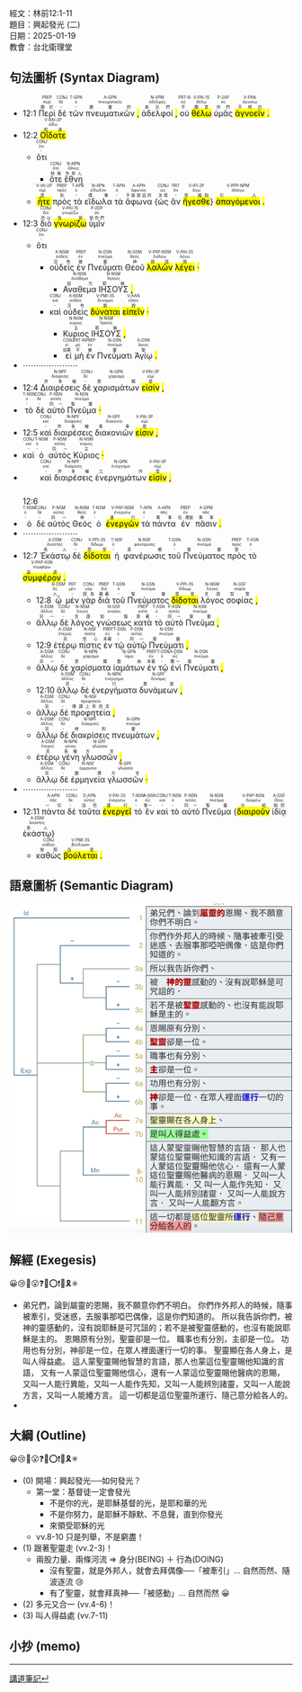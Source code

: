 經文：林前12:1-11  
題目：興起發光 (二)  
日期：2025-01-19  
教會：台北衛理堂  


## 句法圖析 (Syntax Diagram)

- 12:1 <RUBY><ruby><ruby>Περὶ<rt>關於</rt></ruby><rt>περί</rt></ruby><rt>PREP</rt></RUBY> <RUBY><ruby><ruby>δὲ<rt>-</rt></ruby><rt>δέ</rt></ruby><rt>CONJ</rt></RUBY> <RUBY><ruby><ruby>τῶν<rt>-</rt></ruby><rt>ὀ</rt></ruby><rt>T-GPN</rt></RUBY> <RUBY><ruby><ruby>πνευματικῶν<rt>屬靈的</rt></ruby><rt>πνευματικός</rt></ruby><rt>A-GPN</rt></RUBY> <mark class='punctuation'>,</mark> <RUBY><ruby><ruby>ἀδελφοί<rt>弟兄們</rt></ruby><rt>ἀδελφός</rt></ruby><rt>N-VPM</rt></RUBY> <mark class='punctuation'>,</mark> <RUBY><ruby><ruby>οὐ<rt>不</rt></ruby><rt>οὐ</rt></ruby><rt>PRT-N</rt></RUBY> <RUBY><ruby><ruby><mark class='verb'>θέλω</mark><rt>願意</rt></ruby><rt>θέλω</rt></ruby><rt>V-PAI-1S</rt></RUBY> <RUBY><ruby><ruby>ὑμᾶς<rt>你們</rt></ruby><rt>σύ</rt></ruby><rt>P-2AP</rt></RUBY> <RUBY><ruby><ruby><mark class='inf'>ἀγνοεῖν</mark><rt>不明白</rt></ruby><rt>ἀγνοέω</rt></ruby><rt>V-PAN</rt></RUBY> <mark class='punctuation'>.</mark> 
- 12:2 <RUBY><ruby><ruby><mark class='verb'>Οἴδατε</mark><rt>知道</rt></ruby><rt>εἴδω</rt></ruby><rt>V-RAI-2P</rt></RUBY> 
	- <RUBY><ruby><ruby>ὅτι<rt>-</rt></ruby><rt>ὅτι</rt></ruby><rt>CONJ</rt></RUBY> 
		- <RUBY><ruby><ruby>ὅτε<rt>時候</rt></ruby><rt>ὅτε</rt></ruby><rt>CONJ</rt></RUBY> <RUBY><ruby><ruby>ἔθνη<rt>外邦人</rt></ruby><rt>ἔθνος</rt></ruby><rt>N-NPN</rt></RUBY> 
	- <RUBY><ruby><ruby><mark class='verb'>ἦτε</mark><rt>是</rt></ruby><rt>εἰμί</rt></ruby><rt>V-IAI-2P</rt></RUBY> <RUBY><ruby><ruby>πρὸς<rt>到</rt></ruby><rt>πρός</rt></ruby><rt>PREP</rt></RUBY> <RUBY><ruby><ruby>τὰ<rt>-</rt></ruby><rt>ὀ</rt></ruby><rt>T-APN</rt></RUBY> <RUBY><ruby><ruby>εἴδωλα<rt>偶像</rt></ruby><rt>εἴδωλον</rt></ruby><rt>N-APN</rt></RUBY> <RUBY><ruby><ruby>τὰ<rt>-</rt></ruby><rt>ὀ</rt></ruby><rt>T-APN</rt></RUBY> <RUBY><ruby><ruby>ἄφωνα<rt>不能說話的</rt></ruby><rt>ἄφωνος</rt></ruby><rt>A-APN</rt></RUBY> {<RUBY><ruby><ruby>ὡς<rt>怎樣</rt></ruby><rt>ὡς</rt></ruby><rt>CONJ</rt></RUBY> <RUBY><ruby><ruby>ἂν<rt>-</rt></ruby><rt>ἄν</rt></ruby><rt>PRT</rt></RUBY> <RUBY><ruby><ruby><mark class='verb'>ἤγεσθε</mark><rt>受...轄制</rt></ruby><rt>ἄγω</rt></ruby><rt>V-IPI-2P</rt></RUBY>} <RUBY><ruby><ruby><mark class='ptc'>ἀπαγόμενοι</mark><rt>引入</rt></ruby><rt>ἀπάγω</rt></ruby><rt>V-PPP-NPM</rt></RUBY> <mark class='punctuation'>.</mark> 
- 12:3 <RUBY><ruby><ruby>διὸ<rt>所以</rt></ruby><rt>διό</rt></ruby><rt>CONJ</rt></RUBY> <RUBY><ruby><ruby><mark class='verb'>γνωρίζω</mark><rt>告訴</rt></ruby><rt>γνωρίζω</rt></ruby><rt>V-PAI-1S</rt></RUBY> <RUBY><ruby><ruby>ὑμῖν<rt>給你們</rt></ruby><rt>σύ</rt></ruby><rt>P-2DP</rt></RUBY> 
	- <RUBY><ruby><ruby>ὅτι<rt>-</rt></ruby><rt>ὅτι</rt></ruby><rt>CONJ</rt></RUBY> 
		- <RUBY><ruby><ruby>οὐδεὶς<rt>沒有</rt></ruby><rt>οὐδείς</rt></ruby><rt>A-NSM</rt></RUBY> <RUBY><ruby><ruby>ἐν<rt>被</rt></ruby><rt>ἐν</rt></ruby><rt>PREP</rt></RUBY> <RUBY><ruby><ruby>Πνεύματι<rt>靈</rt></ruby><rt>πνεῦμα</rt></ruby><rt>N-DSN</rt></RUBY> <RUBY><ruby><ruby>Θεοῦ<rt>神</rt></ruby><rt>θεός</rt></ruby><rt>N-GSM</rt></RUBY> <RUBY><ruby><ruby><mark class='ptc'>λαλῶν</mark><rt>說話</rt></ruby><rt>λαλέω</rt></ruby><rt>V-PAP-NSM</rt></RUBY> <RUBY><ruby><ruby><mark class='verb'>λέγει</mark><rt>說</rt></ruby><rt>λέγω</rt></ruby><rt>V-PAI-3S</rt></RUBY> <mark class='punctuation'>·</mark> 
			- <RUBY><ruby><ruby>Αναθεμα<rt>詛咒</rt></ruby><rt>ἀνάθεμα</rt></ruby><rt>N-NSN</rt></RUBY> <RUBY><ruby><ruby>ΙΗΣΟΥΣ<rt>耶穌</rt></ruby><rt>Ἰησοῦς</rt></ruby><rt>N-NSM</rt></RUBY> <mark class='punctuation'>,</mark> 
		- <RUBY><ruby><ruby>καὶ<rt>-</rt></ruby><rt>καί</rt></ruby><rt>CONJ</rt></RUBY> <RUBY><ruby><ruby>οὐδεὶς<rt>沒有</rt></ruby><rt>οὐδείς</rt></ruby><rt>A-NSM</rt></RUBY> <RUBY><ruby><ruby><mark class='verb'>δύναται</mark><rt>能</rt></ruby><rt>δύναμαι</rt></ruby><rt>V-PMI-3S</rt></RUBY> <RUBY><ruby><ruby><mark class='inf'>εἰπεῖν</mark><rt>說</rt></ruby><rt>εἶπον</rt></ruby><rt>V-AAN</rt></RUBY> <mark class='punctuation'>·</mark> 
			- <RUBY><ruby><ruby>Κυριος<rt>主</rt></ruby><rt>κύριος</rt></ruby><rt>N-NSM</rt></RUBY> <RUBY><ruby><ruby>ΙΗΣΟΥΣ<rt>耶穌</rt></ruby><rt>Ἰησοῦς</rt></ruby><rt>N-NSM</rt></RUBY> <mark class='punctuation'>,</mark> 
			- <RUBY><ruby><ruby>εἰ<rt>如果</rt></ruby><rt>εἰ</rt></ruby><rt>CONJ</rt></RUBY> <RUBY><ruby><ruby>μὴ<rt>不</rt></ruby><rt>μή</rt></ruby><rt>PRT-N</rt></RUBY> <RUBY><ruby><ruby>ἐν<rt>被</rt></ruby><rt>ἐν</rt></ruby><rt>PREP</rt></RUBY> <RUBY><ruby><ruby>Πνεύματι<rt>靈</rt></ruby><rt>πνεῦμα</rt></ruby><rt>N-DSN</rt></RUBY> <RUBY><ruby><ruby>Ἁγίῳ<rt>聖</rt></ruby><rt>ἅγιος</rt></ruby><rt>A-DSN</rt></RUBY> <mark class='punctuation'>.</mark> 
- ⋯⋯⋯⋯⋯⋯⋯
- 12:4 <RUBY><ruby><ruby>Διαιρέσεις<rt>許多種</rt></ruby><rt>διαίρεσις</rt></ruby><rt>N-NPF</rt></RUBY> <RUBY><ruby><ruby>δὲ<rt>-</rt></ruby><rt>δέ</rt></ruby><rt>CONJ</rt></RUBY> <RUBY><ruby><ruby>χαρισμάτων<rt>恩賜</rt></ruby><rt>χάρισμα</rt></ruby><rt>N-GPN</rt></RUBY> <RUBY><ruby><ruby><mark class='verb'>εἰσίν</mark><rt>是</rt></ruby><rt>εἰμί</rt></ruby><rt>V-PAI-3P</rt></RUBY> <mark class='punctuation'>,</mark> 
- <RUBY><ruby><ruby>τὸ<rt>-</rt></ruby><rt>ὀ</rt></ruby><rt>T-NSN</rt></RUBY> <RUBY><ruby><ruby>δὲ<rt>-</rt></ruby><rt>δέ</rt></ruby><rt>CONJ</rt></RUBY> <RUBY><ruby><ruby>αὐτὸ<rt>同一</rt></ruby><rt>αὐτός</rt></ruby><rt>P-NSN</rt></RUBY> <RUBY><ruby><ruby>Πνεῦμα<rt>聖靈</rt></ruby><rt>πνεῦμα</rt></ruby><rt>N-NSN</rt></RUBY> <mark class='punctuation'>·</mark> 
- 12:5 <RUBY><ruby><ruby>καὶ<rt>-</rt></ruby><rt>καί</rt></ruby><rt>CONJ</rt></RUBY> <RUBY><ruby><ruby>διαιρέσεις<rt>許多種</rt></ruby><rt>διαίρεσις</rt></ruby><rt>N-NPF</rt></RUBY> <RUBY><ruby><ruby>διακονιῶν<rt>事奉</rt></ruby><rt>διακονία</rt></ruby><rt>N-GPF</rt></RUBY> <RUBY><ruby><ruby><mark class='verb'>εἰσιν</mark><rt>是</rt></ruby><rt>εἰμί</rt></ruby><rt>V-PAI-3P</rt></RUBY> <mark class='punctuation'>,</mark> 
- <RUBY><ruby><ruby>καὶ<rt>-</rt></ruby><rt>καί</rt></ruby><rt>CONJ</rt></RUBY> <RUBY><ruby><ruby>ὁ<rt>-</rt></ruby><rt>ὀ</rt></ruby><rt>T-NSM</rt></RUBY> <RUBY><ruby><ruby>αὐτὸς<rt>同一</rt></ruby><rt>αὐτός</rt></ruby><rt>P-NSM</rt></RUBY> <RUBY><ruby><ruby>Κύριος<rt>主</rt></ruby><rt>κύριος</rt></ruby><rt>N-NSM</rt></RUBY> <mark class='punctuation'>·</mark> 
- <span style="vertical-align:-3em;">12:6</span> <RUBY><ruby><ruby>καὶ<rt>-</rt></ruby><rt>καί</rt></ruby><rt>CONJ</rt></RUBY> <RUBY><ruby><ruby>διαιρέσεις<rt>許多種</rt></ruby><rt>διαίρεσις</rt></ruby><rt>N-NPF</rt></RUBY> <RUBY><ruby><ruby>ἐνεργημάτων<rt>工作</rt></ruby><rt>ἐνέργημα</rt></ruby><rt>N-GPN</rt></RUBY> <RUBY><ruby><ruby><mark class='verb'>εἰσίν</mark><rt>是</rt></ruby><rt>εἰμί</rt></ruby><rt>V-PAI-3P</rt></RUBY> <mark class='punctuation'>,</mark> 
- <RUBY><ruby><ruby>ὁ<rt>-</rt></ruby><rt>ὀ</rt></ruby><rt>T-NSM</rt></RUBY> <RUBY><ruby><ruby>δὲ<rt>-</rt></ruby><rt>δέ</rt></ruby><rt>CONJ</rt></RUBY> <RUBY><ruby><ruby>αὐτὸς<rt>同一</rt></ruby><rt>αὐτός</rt></ruby><rt>P-NSM</rt></RUBY> <RUBY><ruby><ruby>Θεός<rt>神</rt></ruby><rt>θεός</rt></ruby><rt>N-NSM</rt></RUBY> <RUBY><ruby><ruby>ὁ<rt>-</rt></ruby><rt>ὀ</rt></ruby><rt>T-NSM</rt></RUBY> <RUBY><ruby><ruby><mark class='ptc'>ἐνεργῶν</mark><rt>運行</rt></ruby><rt>ἐνεργέω</rt></ruby><rt>V-PAP-NSM</rt></RUBY> <RUBY><ruby><ruby>τὰ<rt>-</rt></ruby><rt>ὀ</rt></ruby><rt>T-APN</rt></RUBY> <RUBY><ruby><ruby>πάντα<rt>萬事</rt></ruby><rt>πᾶς</rt></ruby><rt>A-APN</rt></RUBY> <RUBY><ruby><ruby>ἐν<rt>在...裡面</rt></ruby><rt>ἐν</rt></ruby><rt>PREP</rt></RUBY> <RUBY><ruby><ruby>πᾶσιν<rt>萬事</rt></ruby><rt>πᾶς</rt></ruby><rt>A-DPM</rt></RUBY> <mark class='punctuation'>.</mark> 
- ⋯⋯⋯⋯⋯⋯⋯
- 12:7 <RUBY><ruby><ruby>Ἑκάστῳ<rt>各人</rt></ruby><rt>ἕκαστος</rt></ruby><rt>A-DSM</rt></RUBY> <RUBY><ruby><ruby>δὲ<rt>-</rt></ruby><rt>δέ</rt></ruby><rt>CONJ</rt></RUBY> <RUBY><ruby><ruby><mark class='verb'>δίδοται</mark><rt>稟受</rt></ruby><rt>δίδωμι</rt></ruby><rt>V-PPI-3S</rt></RUBY> <RUBY><ruby><ruby>ἡ<rt>-</rt></ruby><rt>ὀ</rt></ruby><rt>T-NSF</rt></RUBY> <RUBY><ruby><ruby>φανέρωσις<rt>表顯</rt></ruby><rt>φανέρωσις</rt></ruby><rt>N-NSF</rt></RUBY> <RUBY><ruby><ruby>τοῦ<rt>-</rt></ruby><rt>ὀ</rt></ruby><rt>T-GSN</rt></RUBY> <RUBY><ruby><ruby>Πνεύματος<rt>聖靈</rt></ruby><rt>πνεῦμα</rt></ruby><rt>N-GSN</rt></RUBY> <RUBY><ruby><ruby>πρὸς<rt>是</rt></ruby><rt>πρός</rt></ruby><rt>PREP</rt></RUBY> <RUBY><ruby><ruby>τὸ<rt>-</rt></ruby><rt>ὀ</rt></ruby><rt>T-ASN</rt></RUBY> <RUBY><ruby><ruby><mark class='ptc'>συμφέρον</mark><rt>益處</rt></ruby><rt>συμφέρω</rt></ruby><rt>V-PAP-ASN</rt></RUBY> <mark class='punctuation'>.</mark> 
	- 12:8 <RUBY><ruby><ruby>ᾧ<rt>人</rt></ruby><rt>ὅς</rt></ruby><rt>R-DSM</rt></RUBY> <RUBY><ruby><ruby>μὲν<rt>-</rt></ruby><rt>μέν</rt></ruby><rt>PRT</rt></RUBY> <RUBY><ruby><ruby>γὰρ<rt>因為</rt></ruby><rt>γάρ</rt></ruby><rt>CONJ</rt></RUBY> <RUBY><ruby><ruby>διὰ<rt>藉著</rt></ruby><rt>διά</rt></ruby><rt>PREP</rt></RUBY> <RUBY><ruby><ruby>τοῦ<rt>-</rt></ruby><rt>ὀ</rt></ruby><rt>T-GSN</rt></RUBY> <RUBY><ruby><ruby>Πνεύματος<rt>聖靈</rt></ruby><rt>πνεῦμα</rt></ruby><rt>N-GSN</rt></RUBY> <RUBY><ruby><ruby><mark class='verb'>δίδοται</mark><rt>稟受</rt></ruby><rt>δίδωμι</rt></ruby><rt>V-PPI-3S</rt></RUBY> <RUBY><ruby><ruby>λόγος<rt>言語</rt></ruby><rt>λόγος</rt></ruby><rt>N-NSM</rt></RUBY> <RUBY><ruby><ruby>σοφίας<rt>智慧</rt></ruby><rt>σοφία</rt></ruby><rt>N-GSF</rt></RUBY> <mark class='punctuation'>,</mark> 
	- <RUBY><ruby><ruby>ἄλλῳ<rt>另一</rt></ruby><rt>ἄλλος</rt></ruby><rt>A-DSM</rt></RUBY> <RUBY><ruby><ruby>δὲ<rt>-</rt></ruby><rt>δέ</rt></ruby><rt>CONJ</rt></RUBY> <RUBY><ruby><ruby>λόγος<rt>言語</rt></ruby><rt>λόγος</rt></ruby><rt>N-NSM</rt></RUBY> <RUBY><ruby><ruby>γνώσεως<rt>知識</rt></ruby><rt>γνῶσις</rt></ruby><rt>N-GSF</rt></RUBY> <RUBY><ruby><ruby>κατὰ<rt>靠著</rt></ruby><rt>κατά</rt></ruby><rt>PREP</rt></RUBY> <RUBY><ruby><ruby>τὸ<rt>-</rt></ruby><rt>ὀ</rt></ruby><rt>T-ASN</rt></RUBY> <RUBY><ruby><ruby>αὐτὸ<rt>同一</rt></ruby><rt>αὐτός</rt></ruby><rt>P-ASN</rt></RUBY> <RUBY><ruby><ruby>Πνεῦμα<rt>聖靈</rt></ruby><rt>πνεῦμα</rt></ruby><rt>N-ASN</rt></RUBY> <mark class='punctuation'>,</mark> 
	- 12:9 <RUBY><ruby><ruby>ἑτέρῳ<rt>另</rt></ruby><rt>ἕτερος</rt></ruby><rt>A-DSM</rt></RUBY> <RUBY><ruby><ruby>πίστις<rt>信心</rt></ruby><rt>πίστις</rt></ruby><rt>N-NSF</rt></RUBY> <RUBY><ruby><ruby>ἐν<rt>本著</rt></ruby><rt>ἐν</rt></ruby><rt>PREP</rt></RUBY> <RUBY><ruby><ruby>τῷ<rt>-</rt></ruby><rt>ὀ</rt></ruby><rt>T-DSN</rt></RUBY> <RUBY><ruby><ruby>αὐτῷ<rt>同一</rt></ruby><rt>αὐτός</rt></ruby><rt>P-DSN</rt></RUBY> <RUBY><ruby><ruby>Πνεύματι<rt>聖靈</rt></ruby><rt>πνεῦμα</rt></ruby><rt>N-DSN</rt></RUBY> <mark class='punctuation'>,</mark> 
	- <RUBY><ruby><ruby>ἄλλῳ<rt>另一</rt></ruby><rt>ἄλλος</rt></ruby><rt>A-DSM</rt></RUBY> <RUBY><ruby><ruby>δὲ<rt>-</rt></ruby><rt>δέ</rt></ruby><rt>CONJ</rt></RUBY> <RUBY><ruby><ruby>χαρίσματα<rt>恩賜</rt></ruby><rt>χάρισμα</rt></ruby><rt>N-NPN</rt></RUBY> <RUBY><ruby><ruby>ἰαμάτων<rt>醫病</rt></ruby><rt>ἴαμα</rt></ruby><rt>N-GPN</rt></RUBY> <RUBY><ruby><ruby>ἐν<rt>本著</rt></ruby><rt>ἐν</rt></ruby><rt>PREP</rt></RUBY> <RUBY><ruby><ruby>τῷ<rt>-</rt></ruby><rt>ὀ</rt></ruby><rt>T-DSN</rt></RUBY> <RUBY><ruby><ruby>ἑνὶ<rt>獨一</rt></ruby><rt>εἷς</rt></ruby><rt>A-DSN</rt></RUBY> <RUBY><ruby><ruby>Πνεύματι<rt>聖靈</rt></ruby><rt>πνεῦμα</rt></ruby><rt>N-DSN</rt></RUBY> <mark class='punctuation'>,</mark> 
	- 12:10 <RUBY><ruby><ruby>ἄλλῳ<rt>另</rt></ruby><rt>ἄλλος</rt></ruby><rt>A-DSM</rt></RUBY> <RUBY><ruby><ruby>δὲ<rt>-</rt></ruby><rt>δέ</rt></ruby><rt>CONJ</rt></RUBY> <RUBY><ruby><ruby>ἐνεργήματα<rt>行</rt></ruby><rt>ἐνέργημα</rt></ruby><rt>N-NPN</rt></RUBY> <RUBY><ruby><ruby>δυνάμεων<rt>異能</rt></ruby><rt>δύναμις</rt></ruby><rt>N-GPF</rt></RUBY> <mark class='punctuation'>,</mark> 
	- <RUBY><ruby><ruby>ἄλλῳ<rt>另</rt></ruby><rt>ἄλλος</rt></ruby><rt>A-DSM</rt></RUBY> <RUBY><ruby><ruby>δὲ<rt>-</rt></ruby><rt>δέ</rt></ruby><rt>CONJ</rt></RUBY> <RUBY><ruby><ruby>προφητεία<rt>傳講上帝信息</rt></ruby><rt>προφητεία</rt></ruby><rt>N-NSF</rt></RUBY> <mark class='punctuation'>,</mark> 
	- <RUBY><ruby><ruby>ἄλλῳ<rt>另</rt></ruby><rt>ἄλλος</rt></ruby><rt>A-DSM</rt></RUBY> <RUBY><ruby><ruby>δὲ<rt>-</rt></ruby><rt>δέ</rt></ruby><rt>CONJ</rt></RUBY> <RUBY><ruby><ruby>διακρίσεις<rt>辨別</rt></ruby><rt>διάκρισις</rt></ruby><rt>N-NPF</rt></RUBY> <RUBY><ruby><ruby>πνευμάτων<rt>靈</rt></ruby><rt>πνεῦμα</rt></ruby><rt>N-GPN</rt></RUBY> <mark class='punctuation'>,</mark> 
	- <RUBY><ruby><ruby>ἑτέρῳ<rt>另</rt></ruby><rt>ἕτερος</rt></ruby><rt>A-DSM</rt></RUBY> <RUBY><ruby><ruby>γένη<rt>各種</rt></ruby><rt>γένος</rt></ruby><rt>N-NPN</rt></RUBY> <RUBY><ruby><ruby>γλωσσῶν<rt>方言</rt></ruby><rt>γλῶσσα</rt></ruby><rt>N-GPF</rt></RUBY> <mark class='punctuation'>,</mark> 
	- <RUBY><ruby><ruby>ἄλλῳ<rt>另</rt></ruby><rt>ἄλλος</rt></ruby><rt>A-DSM</rt></RUBY> <RUBY><ruby><ruby>δὲ<rt>-</rt></ruby><rt>δέ</rt></ruby><rt>CONJ</rt></RUBY> <RUBY><ruby><ruby>ἑρμηνεία<rt>翻譯</rt></ruby><rt>ἑρμηνεία</rt></ruby><rt>N-NSF</rt></RUBY> <RUBY><ruby><ruby>γλωσσῶν<rt>方言</rt></ruby><rt>γλῶσσα</rt></ruby><rt>N-GPF</rt></RUBY> <mark class='punctuation'>·</mark> 
- ⋯⋯⋯⋯⋯⋯⋯
- 12:11 <RUBY><ruby><ruby>πάντα<rt>一切</rt></ruby><rt>πᾶς</rt></ruby><rt>A-APN</rt></RUBY> <RUBY><ruby><ruby>δὲ<rt>-</rt></ruby><rt>δέ</rt></ruby><rt>CONJ</rt></RUBY> <RUBY><ruby><ruby>ταῦτα<rt>這些</rt></ruby><rt>οὗτος</rt></ruby><rt>D-APN</rt></RUBY> <RUBY><ruby><ruby><mark class='verb'>ἐνεργεῖ</mark><rt>運行</rt></ruby><rt>ἐνεργέω</rt></ruby><rt>V-PAI-3S</rt></RUBY> <RUBY><ruby><ruby>τὸ<rt>-</rt></ruby><rt>ὀ</rt></ruby><rt>T-NSN</rt></RUBY> <RUBY><ruby><ruby>ἓν<rt>惟一</rt></ruby><rt>εἷς</rt></ruby><rt>A-NSN</rt></RUBY> <RUBY><ruby><ruby>καὶ<rt>-</rt></ruby><rt>καί</rt></ruby><rt>CONJ</rt></RUBY> <RUBY><ruby><ruby>τὸ<rt>-</rt></ruby><rt>ὀ</rt></ruby><rt>T-NSN</rt></RUBY> <RUBY><ruby><ruby>αὐτὸ<rt>同一</rt></ruby><rt>αὐτός</rt></ruby><rt>P-NSN</rt></RUBY> <RUBY><ruby><ruby>Πνεῦμα<rt>聖靈</rt></ruby><rt>πνεῦμα</rt></ruby><rt>N-NSN</rt></RUBY> {<RUBY><ruby><ruby><mark class='ptc'>διαιροῦν</mark><rt>分給</rt></ruby><rt>διαιρέω</rt></ruby><rt>V-PAP-NSN</rt></RUBY> <RUBY><ruby><ruby>ἰδίᾳ<rt>個別</rt></ruby><rt>ἴδιος</rt></ruby><rt>A-DSF</rt></RUBY> <RUBY><ruby><ruby>ἑκάστῳ<rt>各人</rt></ruby><rt>ἕκαστος</rt></ruby><rt>A-DSM</rt></RUBY>}
	- <RUBY><ruby><ruby>καθὼς<rt>按照</rt></ruby><rt>καθώς</rt></ruby><rt>CONJ</rt></RUBY> <RUBY><ruby><ruby><mark class='verb'>βούλεται</mark><rt>旨意</rt></ruby><rt>βούλομαι</rt></ruby><rt>V-PMI-3S</rt></RUBY> <mark class='punctuation'>.</mark> 
## 語意圖析 (Semantic Diagram)

![images/2025-01-19-1Co.12.1-11.png](images/2025-01-19-1Co.12.1-11.png)

## 解經 (Exegesis)
😀😢🤔😮❓❌⭕❗🎀🎗️✳️

- 弟兄們，論到屬靈的恩賜，我不願意你們不明白。 你們作外邦人的時候，隨事被牽引，受迷惑，去服事那啞巴偶像，這是你們知道的。 所以我告訴你們，被神的靈感動的，沒有說耶穌是可咒詛的；若不是被聖靈感動的，也沒有能說耶穌是主的。 恩賜原有分別，聖靈卻是一位。 職事也有分別，主卻是一位。 功用也有分別，神卻是一位，在眾人裡面運行一切的事。 聖靈顯在各人身上，是叫人得益處。 這人蒙聖靈賜他智慧的言語，那人也蒙這位聖靈賜他知識的言語， 又有一人蒙這位聖靈賜他信心，還有一人蒙這位聖靈賜他醫病的恩賜， 又叫一人能行異能，又叫一人能作先知，又叫一人能辨別諸靈，又叫一人能說方言，又叫一人能繙方言。 這一切都是這位聖靈所運行、隨己意分給各人的。 
- 
## 大綱 (Outline)
😀😢🤔😮❓❌⭕❗🎀🎗️✳
- (0) 開場：興起發光──如何發光？
	- 第一堂：基督徒一定會發光
		- 不是你的光，是耶穌基督的光，是耶和華的光
		- 不是你努力，是耶穌不靜默、不息聲，直到你發光
		- 來領受耶穌的光
	- vv.8-10 只是列舉，不是窮盡！
- (1) 跟著聖靈走 (vv.2-3)！
	- 兩股力量、兩條河流 ⇒ 身分(BEING) ＋ 行為(DOING)
		- 沒有聖靈，就是外邦人，就會去拜偶像──「被牽引」... 自然而然、隨波逐流 😢
		- 有了聖靈，就會拜真神──「被感動」... 自然而然 😀
- (2) 多元又合一 (vv.4-6)！
- (3) 叫人得益處 (vv.7-11)

## 小抄 (memo)




---


[講道筆記↵](README.md)



